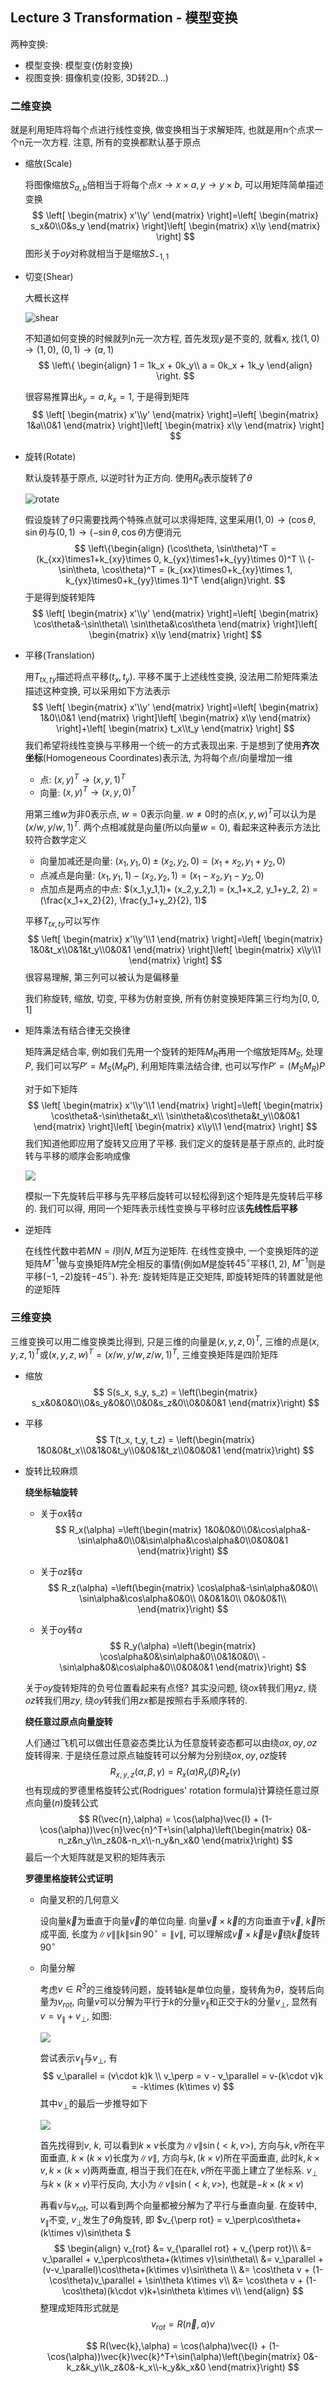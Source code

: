 ## Lecture 3 Transformation - 模型变换

两种变换:

- 模型变换: 模型变(仿射变换)
- 视图变换: 摄像机变(投影, 3D转2D...)

### 二维变换

就是利用矩阵将每个点进行线性变换, 做变换相当于求解矩阵, 也就是用n个点求一个n元一次方程. 注意, 所有的变换都默认基于原点

- 缩放(Scale)

  将图像缩放$S_{a,b}$倍相当于将每个点$x \to x\times a, y \to y\times b$, 可以用矩阵简单描述变换
  $$
  \left[
  \begin{matrix}
  x'\\y'
  \end{matrix}
  \right]=\left[
  \begin{matrix}
  s_x&0\\0&s_y
  \end{matrix}
  \right]\left[
  \begin{matrix}
  x\\y
  \end{matrix}
  \right]
  $$
  图形关于$oy$对称就相当于是缩放$S_{-1,1}$

- 切变(Shear)

  大概长这样

  ![shear](./img/3-1.png)

  不知道如何变换的时候就列n元一次方程, 首先发现$y$是不变的, 就看$x$, 找$(1,0)\to(1,0)$, $(0,1)\to(a,1)$
  $$
  \left\{
  \begin{align}
  1 = 1k_x + 0k_y\\
  a = 0k_x + 1k_y
  \end{align}
  \right.
  $$

  很容易推算出$k_y = a, k_x = 1$, 于是得到矩阵
  $$
  \left[
  \begin{matrix}
  x'\\y'
  \end{matrix}
  \right]=\left[
  \begin{matrix}
  1&a\\0&1
  \end{matrix}
  \right]\left[
  \begin{matrix}
  x\\y
  \end{matrix}
  \right]
  $$

- 旋转(Rotate)

  默认旋转基于原点, 以逆时针为正方向. 使用$R_\theta$表示旋转了$\theta$

  ![rotate](./img/3-2.png)

  假设旋转了$\theta$只需要找两个特殊点就可以求得矩阵, 这里采用$(1,0)\to(\cos\theta, \sin\theta)$与$(0,1)\to(-\sin\theta, \cos\theta)$方便消元
  $$
  \left\{\begin{align}
  (\cos\theta, \sin\theta)^T = (k_{xx}\times1+k_{xy}\times 0, k_{yx}\times1+k_{yy}\times 0)^T \\
  (-\sin\theta, \cos\theta)^T = (k_{xx}\times0+k_{xy}\times 1, k_{yx}\times0+k_{yy}\times 1)^T
  \end{align}\right.
  $$
  于是得到旋转矩阵
  $$
  \left[
  \begin{matrix}
  x'\\y'
  \end{matrix}
  \right]=\left[
  \begin{matrix}
  \cos\theta&-\sin\theta\\ \sin\theta&\cos\theta
  \end{matrix}
  \right]\left[
  \begin{matrix}
  x\\y
  \end{matrix}
  \right]
  $$

- 平移(Translation)

  用$T_{tx,ty}$描述将点平移$(t_x, t_y)$. 平移不属于上述线性变换, 没法用二阶矩阵乘法描述这种变换, 可以采用如下方法表示
  $$
  \left[
  \begin{matrix}
  x'\\y'
  \end{matrix}
  \right]=\left[
  \begin{matrix}
  1&0\\0&1
  \end{matrix}
  \right]\left[
  \begin{matrix}
  x\\y
  \end{matrix}
  \right]+\left[
  \begin{matrix}
  t_x\\t_y
  \end{matrix}
  \right]
  $$
  我们希望将线性变换与平移用一个统一的方式表现出来. 于是想到了使用**齐次坐标**(Homogeneous Coordinates)表示法, 为将每个点/向量增加一维

  - 点: $(x,y)^T \to (x,y,1)^T$
  - 向量: $(x,y)^T \to (x,y,0)^T$

  用第三维$w$为非$0$表示点, $w=0$表示向量. $w\neq0$时的点$(x,y,w)^T$可以认为是$(x/w, y/w, 1)^T$. 两个点相减就是向量(所以向量$w = 0$), 看起来这种表示方法比较符合数学定义

  - 向量加减还是向量: $(x_1,y_1,0)\pm (x_2,y_2,0) = (x_1+x_2, y_1+y_2, 0)$
  - 点减点是向量: $(x_1,y_1,1)- (x_2,y_2,1) = (x_1-x_2, y_1-y_2, 0)$
  - 点加点是两点的中点: $(x_1,y_1,1)+ (x_2,y_2,1) = (x_1+x_2, y_1+y_2, 2) = (\frac{x_1+x_2}{2}, \frac{y_1+y_2}{2}, 1)$

  平移$T_{tx,ty}$可以写作
  $$
  \left[
  \begin{matrix}
  x'\\y'\\1
  \end{matrix}
  \right]=\left[
  \begin{matrix}
  1&0&t_x\\0&1&t_y\\0&0&1
  \end{matrix}
  \right]\left[
  \begin{matrix}
  x\\y\\1
  \end{matrix}
  \right]
  $$
  很容易理解, 第三列可以被认为是偏移量

  我们称旋转, 缩放, 切变, 平移为仿射变换, 所有仿射变换矩阵第三行均为$[0,0,1]$

- 矩阵乘法有结合律无交换律

  矩阵满足结合率, 例如我们先用一个旋转的矩阵$M_R$再用一个缩放矩阵$M_S$, 处理$P$, 我们可以写$P' = M_S (M_R P)$, 利用矩阵乘法结合律, 也可以写作$P' = (M_S M_R) P$

  对于如下矩阵
  $$
  \left[
  \begin{matrix}
  x'\\y'\\1
  \end{matrix}
  \right]=\left[
  \begin{matrix}
  \cos\theta&-\sin\theta&t_x\\ \sin\theta&\cos\theta&t_y\\0&0&1
  \end{matrix}
  \right]\left[
  \begin{matrix}
  x\\y\\1
  \end{matrix}
  \right]
  $$
  我们知道他即应用了旋转又应用了平移. 我们定义的旋转是基于原点的, 此时旋转与平移的顺序会影响成像

  ![](./img/3-3.png)

  模拟一下先旋转后平移与先平移后旋转可以轻松得到这个矩阵是先旋转后平移的. 我们可以得, 用同一个矩阵表示线性变换与平移时应该**先线性后平移**

- 逆矩阵

  在线性代数中若$M N = I$则$N, M$互为逆矩阵. 在线性变换中, 一个变换矩阵的逆矩阵$M^{-1}$做与变换矩阵$M$完全相反的事情(例如$M$是旋转$45^\circ$平移$(1,2)$, $M^{-1}$则是平移$(-1,-2)$旋转$-45^\circ$). 补充: 旋转矩阵是正交矩阵, 即旋转矩阵的转置就是他的逆矩阵

### 三维变换

三维变换可以用二维变换类比得到, 只是三维的向量是$(x,y,z,0)^T$, 三维的点是$(x,y,z,1)^T$或$(x,y,z,w)^T = (x/w,y/w,z/w,1)^T$, 三维变换矩阵是四阶矩阵

- 缩放
  $$
  S(s_x, s_y, s_z) = \left(\begin{matrix}
  s_x&0&0&0\\0&s_y&0&0\\0&0&s_z&0\\0&0&0&1
  \end{matrix}\right)
  $$

- 平移
  $$
  T(t_x, t_y, t_z) = \left(\begin{matrix}
  1&0&0&t_x\\0&1&0&t_y\\0&0&1&t_z\\0&0&0&1
  \end{matrix}\right)
  $$

- 旋转比较麻烦

  **绕坐标轴旋转**

  - 关于$ox$转$\alpha$
    $$
    R_x(\alpha) =\left(\begin{matrix}
    1&0&0&0\\0&\cos\alpha&-\sin\alpha&0\\0&\sin\alpha&\cos\alpha&0\\0&0&0&1
    \end{matrix}\right)
    $$
  
  - 关于$oz$转$\alpha$
    $$
    R_z(\alpha) =\left(\begin{matrix}
    \cos\alpha&-\sin\alpha&0&0\\
    \sin\alpha&\cos\alpha&0&0\\
    0&0&1&0\\
    0&0&0&1\\
    \end{matrix}\right)
    $$
    
   - 关于$oy$转$\alpha$
  $$
  R_y(\alpha) =\left(\begin{matrix}
  \cos\alpha&0&\sin\alpha&0\\0&1&0&0\\ -\sin\alpha&0&\cos\alpha&0\\0&0&0&1
    \end{matrix}\right)
  $$
  
  关于$oy$旋转矩阵的负号位置看起来有点怪? 其实没问题, 绕$ox$转我们用$yz$, 绕$oz$转我们用$zy$,  绕$oy$转我们用$zx$都是按照右手系顺序转的. 
  
  **绕任意过原点向量旋转**
  
  人们通过飞机可以做出任意姿态类比认为任意旋转姿态都可以由绕$ox, oy, oz$旋转得来. 于是绕任意过原点轴旋转可以分解为分别绕$ox, oy, oz$旋转
  $$
  R_{x,y,z}(\alpha, \beta, \gamma) = R_{x}(\alpha)R_{y}(\beta)R_{z}(\gamma)
  $$
  也有现成的罗德里格旋转公式(Rodrigues' rotation formula)计算绕任意过原点向量($n$)旋转公式
  $$
  R(\vec{n},\alpha) = \cos(\alpha)\vec{I} + (1-\cos(\alpha))\vec{n}\vec{n}^T+\sin(\alpha)\left(\begin{matrix}
  0&-n_z&n_y\\n_z&0&-n_x\\-n_y&n_x&0
  \end{matrix}\right)
  $$
  最后一个大矩阵就是叉积的矩阵表示
  
  **罗德里格旋转公式证明**
  
  - 向量叉积的几何意义
  
    设向量$\vec{k}$为垂直于向量$\vec{v}$的单位向量. 向量$\vec{v} \times \vec{k}$的方向垂直于$\vec{v}$, $\vec{k}$所成平面, 长度为$\|v\| \|k\| \sin 90^\circ = \|v\|$, 可以理解成$\vec{v} \times \vec{k}$是$\vec{v}$绕$\vec{k}$旋转$90^\circ$
  
  - 向量分解
  
    考虑$v\in R^3$的三维旋转问题，旋转轴$k$是单位向量，旋转角为$θ$，旋转后向量为$v_{rot}$, 向量$v$可以分解为平行于$k$的分量$v_\parallel$和正交于$k$的分量$v_\perp$, 显然有$v = v_\parallel + v_\perp$, 如图:
  
    ![](./img/3-4.png)
  
    尝试表示$v_\parallel$与$v_\perp$, 有
    $$
    v_\parallel = (v\cdot k)k \\
    v_\perp = v - v_\parallel = v-(k\cdot v)k = -k\times (k\times v)
    $$
    其中$v_\perp$的最后一步推导如下
  
    ![](./img/3-5.png)
  
    首先找得到$v$, $k$, 可以看到$k\times v$长度为$\|v\| \sin(<k,v>)$, 方向与$k, v$所在平面垂直, $k\times (k\times v)$长度为$\|v\|$, 方向与$k, (k\times v)$所在平面垂直, 此时$k, k\times v, k\times(k\times v)$两两垂直, 相当于我们在在$k, v$所在平面上建立了坐标系. $v_\perp$与$k\times (k\times v)$平行反向, 大小为$\|v\| \sin(<k,v>)$, 也就是$-k\times (k\times v)$
  
    再看$v$与$v_{rot}$, 可以看到两个向量都被分解为了平行与垂直向量. 在旋转中, $v_\parallel$不变, $v_\perp$发生了$\theta$角旋转, 即 $v_{\perp rot} = v_\perp\cos\theta+(k\times v)\sin\theta $
    $$
    \begin{align}
    v_{rot} &= v_{\parallel rot} + v_{\perp rot}\\
    &= v_\parallel + v_\perp\cos\theta+(k\times v)\sin\theta\\
    &= v_\parallel + (v-v_\parallel)\cos\theta+(k\times v)\sin\theta \\
    &= \cos\theta v + (1-\cos\theta)v_\parallel + \sin\theta k\times v\\
    &= \cos\theta v + (1-\cos\theta)(k\cdot v)k+\sin\theta k\times v\\
    \end{align}
    $$
    整理成矩阵形式就是
    $$
    v_{rot} = R(\vec{n},\alpha) v
    $$
  
    $$
    R(\vec{k},\alpha) = \cos(\alpha)\vec{I} + (1-\cos(\alpha))\vec{k}\vec{k}^T+\sin(\alpha)\left(\begin{matrix}
    0&-k_z&k_y\\k_z&0&-k_x\\-k_y&k_x&0
    \end{matrix}\right)
    $$
  
  

